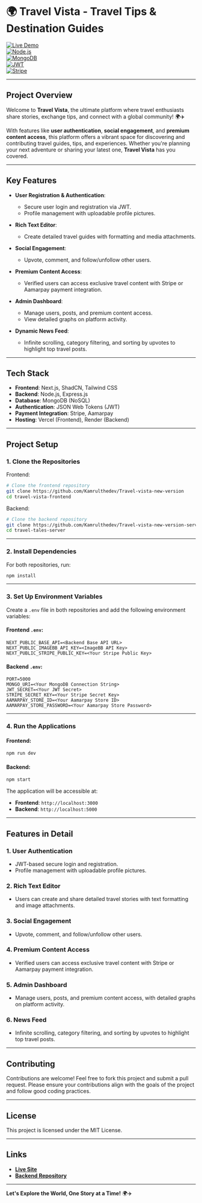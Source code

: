 # 🌍 Travel Vista - Travel Tips & Destination Guides

[![Live Demo](https://img.shields.io/badge/Live-Demo-blue.svg)](https://travel-vista-new-version.vercel.app/explore)  
[![Node.js](https://img.shields.io/badge/Node.js-Server-green.svg)](https://github.com/mahamudulhasan-me/travel-tales-server.git)  
[![MongoDB](https://img.shields.io/badge/Database-MongoDB-green.svg)](https://www.mongodb.com/)  
[![JWT](https://img.shields.io/badge/Auth-JWT-orange.svg)](https://jwt.io/)  
[![Stripe](https://img.shields.io/badge/Payment-Stripe-blue.svg)](https://stripe.com/)

---

## **Project Overview**

Welcome to **Travel Vista**, the ultimate platform where travel enthusiasts share stories, exchange tips, and connect with a global community! 🌍✈️ 

With features like **user authentication**, **social engagement**, and **premium content access**, this platform offers a vibrant space for discovering and contributing travel guides, tips, and experiences. Whether you're planning your next adventure or sharing your latest one, **Travel Vista** has you covered.

---

## **Key Features**

- **User Registration & Authentication**:
  - Secure user login and registration via JWT.
  - Profile management with uploadable profile pictures.

- **Rich Text Editor**:
  - Create detailed travel guides with formatting and media attachments.

- **Social Engagement**:
  - Upvote, comment, and follow/unfollow other users.

- **Premium Content Access**:
  - Verified users can access exclusive travel content with Stripe or Aamarpay payment integration.

- **Admin Dashboard**:
  - Manage users, posts, and premium content access.
  - View detailed graphs on platform activity.

- **Dynamic News Feed**:
  - Infinite scrolling, category filtering, and sorting by upvotes to highlight top travel posts.

---

## **Tech Stack**

- **Frontend**: Next.js, ShadCN, Tailwind CSS
- **Backend**: Node.js, Express.js
- **Database**: MongoDB (NoSQL)
- **Authentication**: JSON Web Tokens (JWT)
- **Payment Integration**: Stripe, Aamarpay
- **Hosting**: Vercel (Frontend), Render (Backend)

---

## **Project Setup**

### 1. **Clone the Repositories**

Frontend:
```bash
# Clone the frontend repository
git clone https://github.com/Kamrulthedev/Travel-vista-new-version
cd travel-vista-frontend
```

Backend:
```bash
# Clone the backend repository
git clone https://github.com/Kamrulthedev/Travel-vista-new-version-server
cd travel-tales-server
```

---

### 2. **Install Dependencies**

For both repositories, run:
```bash
npm install
```

---

### 3. **Set Up Environment Variables**

Create a `.env` file in both repositories and add the following environment variables:

#### Frontend `.env`:
```env
NEXT_PUBLIC_BASE_API=<Backend Base API URL>
NEXT_PUBLIC_IMAGEBB_API_KEY=<ImageBB API Key>
NEXT_PUBLIC_STRIPE_PUBLIC_KEY=<Your Stripe Public Key>
```

#### Backend `.env`:
```env
PORT=5000
MONGO_URI=<Your MongoDB Connection String>
JWT_SECRET=<Your JWT Secret>
STRIPE_SECRET_KEY=<Your Stripe Secret Key>
AAMARPAY_STORE_ID=<Your Aamarpay Store ID>
AAMARPAY_STORE_PASSWORD=<Your Aamarpay Store Password>
```

---

### 4. **Run the Applications**

#### Frontend:
```bash
npm run dev
```

#### Backend:
```bash
npm start
```

The application will be accessible at:
- **Frontend**: `http://localhost:3000`
- **Backend**: `http://localhost:5000`

---

## **Features in Detail**

### 1. **User Authentication**
- JWT-based secure login and registration.
- Profile management with uploadable profile pictures.

### 2. **Rich Text Editor**
- Users can create and share detailed travel stories with text formatting and image attachments.

### 3. **Social Engagement**
- Upvote, comment, and follow/unfollow other users.

### 4. **Premium Content Access**
- Verified users can access exclusive travel content with Stripe or Aamarpay payment integration.

### 5. **Admin Dashboard**
- Manage users, posts, and premium content access, with detailed graphs on platform activity.

### 6. **News Feed**
- Infinite scrolling, category filtering, and sorting by upvotes to highlight top travel posts.

---

## **Contributing**

Contributions are welcome! Feel free to fork this project and submit a pull request. Please ensure your contributions align with the goals of the project and follow good coding practices.

---

## **License**

This project is licensed under the MIT License.

---

## **Links**

- **[Live Site](https://travel-vista-new-version.vercel.app/explore/)**
- **[Backend Repository](https://github.com/Kamrulthedev/Travel-vista-new-version-server)**

---

**Let's Explore the World, One Story at a Time!** 🌍✈️
